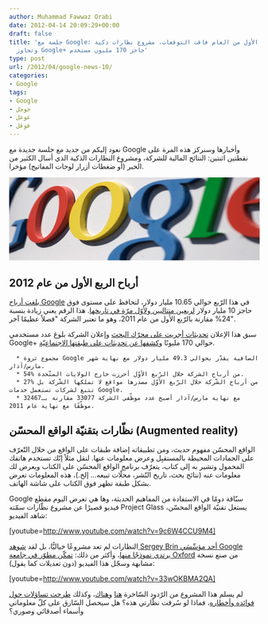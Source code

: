 ```yaml
---
author: Muhammad Fawwaz Orabi
date: 2012-04-14 20:09:29+00:00
draft: false
title: 'جلسة مع Google: أرباح الربع الأول من العام فاقت التوقعات، مشروع نظارات ذكية،
  وتجاوز Google+ حاجز 170 مليون مستخدم'
type: post
url: /2012/04/google-news-10/
categories:
- Google
tags:
- Google
- جوجل
- غوغل
- قوقل
---
```


نعود إليكم من جديد مع جلسة جديدة مع Google وأخبارها وسنركز هذه المرة على نقطتين اثنتين: النتائج المالية للشركة، ومشروع النظارات الذكية الذي أسال الكثير من الحبر (أو ضغطات أزرار لوحات المفاتيح) مؤخرا.




[![](google-logo.gif)
](google-logo.gif)





## أرباح الربع الأول من عام 2012


[بلغت أرباح Google](http://investor.google.com/earnings/2012/Q1_google_earnings.html) في هذا الرّبع حوالي 10.65 مليار دولار، لتحافظ على مستوى فوق حاجز 10 مليار دولار [لربعين متتاليين ولأوّل مرّة في تاريخها](https://www.it-scoop.com/2012/01/google-news-8/). هذا الرقم يعني زيادة بنسبة 24% مقارنة بالرّبع الأول من عام 2011، وهو ما تعتبر الشركة "فصلاً عظيمًا آخر".

سبق هذا الإعلان [تحديثات أجريت على محرّك البحث](https://www.it-scoop.com/2012/04/google-announces-50-search-changes-march/) وإعلان الشركة بلوغ عدد مستخدمي Google+ حوالي 170 مليونًا و[كشفها عن تحديثات على طبقتها الاجتماعيّة](https://www.it-scoop.com/2012/04/google-plus-new-design/).



	  * مجموع ثروة Google الصافية يقدّر بحوالي 49.3 مليار دولار مع نهاية شهر مارس/آذار.
	  * 54% من أرباح الشركة خلال الرّبع الأوّل أحرزت خارج الولايات المتّحدة.
	  * 27% من أرباح الشّركة خلال الرّبع الأوّل مصدرها مواقع لا تملكها الشّركة بل تتبع لشركات تستعمل خدمات Google.
	  * مع نهاية مارس/آذار أصبح عدد موظّفي الشركة 33077 مقارنة بـ32467 موظّفًا مع نهاية عام 2011.



## نظّارات بتقنيّة الواقع المحسّن (Augmented reality)


الواقع المحسّن مفهوم حديث، ومن تطبيقاته إضافة طبقات على الواقع من خلال التّعرّف على الجمادات المحيطة بالمستقبِل وعرض معلومات عنها. لنقل مثلاً إنّك تستخدم هاتفك المحمول وتشير به إلى كتاب، يتعرّف برنامج الواقع المحسّن على الكتاب ويعرض لك معلومات عنه (نتائج بحث، تاريخ النّشر، محلّات تبيعه... إلخ.)، هذه المعلومات تعرض بشكل طبقة تظهر فوق الكتاب على شاشة الهاتف.

Google سبّاقة دومًا في الاستفادة من المفاهيم الحديثة، وها هي تعرض اليوم مقطع فيديو قصيرًا عن مشروع نظّارات سمّته Project Glass يستغل تقنيّة الواقع المحسّن، شاهد الفيديو:

<!-- more -->


[youtube=http://www.youtube.com/watch?v=9c6W4CCU9M4]




النظارات لم تعد مشروعًا خياليًّا، بل لقد [شوهد Sergey Brin أحد مؤسِّسَي Google يرتدي نموذجًا منها](http://ardroid.com/2012/04/06/google-co-founder-appears-with-augmented-reality-glasses/)، وأكثر من ذلك: [تمكّن مطوّر في جامعة Oxford](http://www.slashgear.com/diy-project-glass-makes-googles-ar-vision-real-10222231/) من صنع نسخة مشابهة وسجّل هذا الفيديو (دون تعديلات كما يقول):




[youtube=http://www.youtube.com/watch?v=33wOKBMA2QA]


لم يسلم هذا المشروع من الرّدود السّاخرة [هنا](http://www.youtube.com/watch?v=t3TAOYXT840) و[هناك](https://www.youtube.com/watch?v=Ma8NbpCvSwo)، وكذلك [طرحت تساؤلات حول فوائده وأخطاره](http://thenextweb.com/google/2012/04/05/5-ways-that-googles-ar-glasses-could-change-our-world)، فماذا لو سُرقت نظّارتي هذه؟ هل سيحصل السّارق على كلّ معلوماتي وأسماء أصدقائي وصوري؟
